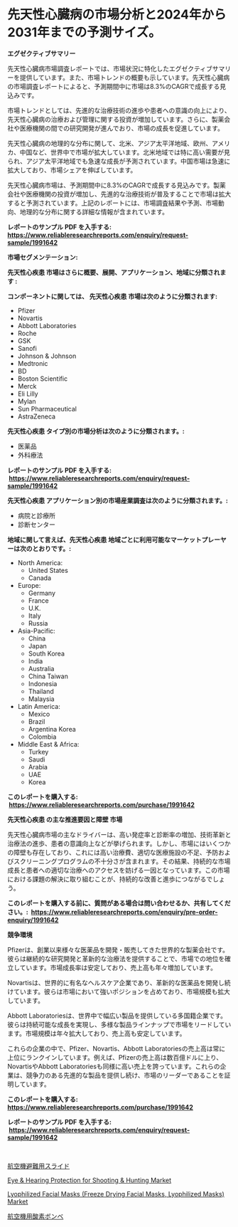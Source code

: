 <p><h1>先天性心臓病の市場分析と2024年から2031年までの予測サイズ。</h1></p><p><strong>エグゼクティブサマリー</strong></p>
<p><p>先天性心臓病市場調査レポートでは、市場状況に特化したエグゼクティブサマリーを提供しています。また、市場トレンドの概要も示しています。先天性心臓病の市場調査レポートによると、予測期間中に市場は8.3%のCAGRで成長する見込みです。</p><p>市場トレンドとしては、先進的な治療技術の進歩や患者への意識の向上により、先天性心臓病の治療および管理に関する投資が増加しています。さらに、製薬会社や医療機関の間での研究開発が進んでおり、市場の成長を促進しています。</p><p>先天性心臓病の地理的な分布に関して、北米、アジア太平洋地域、欧州、アメリカ、中国など、世界中で市場が拡大しています。北米地域では特に高い需要が見られ、アジア太平洋地域でも急速な成長が予測されています。中国市場は急速に拡大しており、市場シェアを伸ばしています。</p><p>先天性心臓病市場は、予測期間中に8.3%のCAGRで成長する見込みです。製薬会社や医療機関の投資が増加し、先進的な治療技術が普及することで市場は拡大すると予測されています。上記のレポートには、市場調査結果や予測、市場動向、地理的な分布に関する詳細な情報が含まれています。</p></p>
<p><strong>レポートのサンプル PDF を入手する: <a href="https://www.reliableresearchreports.com/enquiry/request-sample/1991642">https://www.reliableresearchreports.com/enquiry/request-sample/1991642</a></strong></p>
<p><strong>市場セグメンテーション:</strong></p>
<p><strong> 先天性心疾患 市場はさらに概要、展開、アプリケーション、地域に分類されます :</strong></p>
<p><strong>コンポーネントに関しては、 先天性心疾患 市場は次のように分類されます: &nbsp;</strong></p>
<p><ul><li>Pfizer</li><li>Novartis</li><li>Abbott Laboratories</li><li>Roche</li><li>GSK</li><li>Sanofi</li><li>Johnson & Johnson</li><li>Medtronic</li><li>BD</li><li>Boston Scientific</li><li>Merck</li><li>Eli Lilly</li><li>Mylan</li><li>Sun Pharmaceutical</li><li>AstraZeneca</li></ul></p>
<p><strong> 先天性心疾患 タイプ別の市場分析は次のように分類されます。:</strong></p>
<p><ul><li>医薬品</li><li>外科療法</li></ul></p>
<p><strong>レポートのサンプル PDF を入手する: &nbsp;<a href="https://www.reliableresearchreports.com/enquiry/request-sample/1991642">https://www.reliableresearchreports.com/enquiry/request-sample/1991642</a></strong></p>
<p><strong> 先天性心疾患 アプリケーション別の市場産業調査は次のように分類されます。:</strong></p>
<p><ul><li>病院と診療所</li><li>診断センター</li></ul></p>
<p><strong>地域に関して言えば、先天性心疾患 地域ごとに利用可能なマーケットプレーヤーは次のとおりです。:</strong></p>
<p><ul>
    <li>
        North America:
        <ul>
            <li>United States</li>
            <li>Canada</li>
        </ul>
    </li>
    <li>
        Europe:
        <ul>
            <li>Germany</li>
            <li>France</li>
            <li>U.K.</li>
            <li>Italy</li>
            <li>Russia</li>
        </ul>
    </li>
    <li>
        Asia-Pacific:
        <ul>
            <li>China</li>
            <li>Japan</li>
            <li>South Korea</li>
            <li>India</li>
            <li>Australia</li>
            <li>China Taiwan</li>
            <li>Indonesia</li>
            <li>Thailand</li>
            <li>Malaysia</li>
        </ul>
    </li>
    <li>
        Latin America:
        <ul>
            <li>Mexico</li>
            <li>Brazil</li>
            <li>Argentina Korea</li>
            <li>Colombia</li>
        </ul>
    </li>
    <li>
        Middle East & Africa:
        <ul>
            <li>Turkey</li>
            <li>Saudi</li>
            <li>Arabia</li>
            <li>UAE</li>
            <li>Korea</li>
        </ul>
    </li>
    </ul></p>
<p><strong>このレポートを購入する: &nbsp;<a href="https://www.reliableresearchreports.com/purchase/1991642">https://www.reliableresearchreports.com/purchase/1991642</a></strong></p>
<p><strong>先天性心疾患 の主な推進要因と障壁 市場</strong></p>
<p><p>先天性心臓病市場の主なドライバーは、高い発症率と診断率の増加、技術革新と治療法の進歩、患者の意識向上などが挙げられます。しかし、市場にはいくつかの障壁も存在しており、これには高い治療費、適切な医療施設の不足、予防およびスクリーニングプログラムの不十分さが含まれます。その結果、持続的な市場成長と患者への適切な治療へのアクセスを妨げる一因となっています。この市場における課題の解決に取り組むことが、持続的な改善と進歩につながるでしょう。</p></p>
<p><strong>このレポートを購入する前に、質問がある場合は問い合わせるか、共有してください。:&nbsp; <a href="https://www.reliableresearchreports.com/enquiry/pre-order-enquiry/1991642">https://www.reliableresearchreports.com/enquiry/pre-order-enquiry/1991642</a></strong></p>
<p><strong>競争環境</strong></p>
<p><p>Pfizerは、創業以来様々な医薬品を開発・販売してきた世界的な製薬会社です。彼らは継続的な研究開発と革新的な治療法を提供することで、市場での地位を確立しています。市場成長率は安定しており、売上高も年々増加しています。</p><p>Novartisは、世界的に有名なヘルスケア企業であり、革新的な医薬品を開発し続けています。彼らは市場において強いポジションを占めており、市場規模も拡大しています。</p><p>Abbott Laboratoriesは、世界中で幅広い製品を提供している多国籍企業です。彼らは持続可能な成長を実現し、多様な製品ラインナップで市場をリードしています。市場規模は年々拡大しており、売上高も安定しています。</p><p>これらの企業の中で、Pfizer、Novartis、Abbott Laboratoriesの売上高は常に上位にランクインしています。例えば、Pfizerの売上高は数百億ドルに上り、NovartisやAbbott Laboratoriesも同様に高い売上を誇っています。これらの企業は、競争力のある先進的な製品を提供し続け、市場のリーダーであることを証明しています。</p></p>
<p><strong>このレポートを購入する: &nbsp; <a href="https://www.reliableresearchreports.com/purchase/1991642">https://www.reliableresearchreports.com/purchase/1991642</a></strong></p>
<p><strong>レポートのサンプル PDF を入手する: &nbsp;<a href="https://www.reliableresearchreports.com/enquiry/request-sample/1991642">https://www.reliableresearchreports.com/enquiry/request-sample/1991642</a></strong><strong></strong></p>
<p>&nbsp;</p>
<p><p><a href="https://github.com/laurenreichert/Market-Research-Report-List-1/blob/main/67612148096.md">航空機避難用スライド</a></p><p><a href="https://github.com/elizabethdagraca/Market-Research-Report-List-2/blob/main/eye-hearing-protection-for-shooting-hunting-market.md">Eye & Hearing Protection for Shooting & Hunting Market</a></p><p><a href="https://github.com/zjyglelu/Market-Research-Report-List-2/blob/main/lyophilized-facial-masks-freeze-drying-facial-masks-lyophilized-masks-market.md">Lyophilized Facial Masks (Freeze Drying Facial Masks, Lyophilized Masks) Market</a></p><p><a href="https://github.com/RodHoppe07/Market-Research-Report-List-1/blob/main/36434678097.md">航空機用酸素ボンベ</a></p></p>